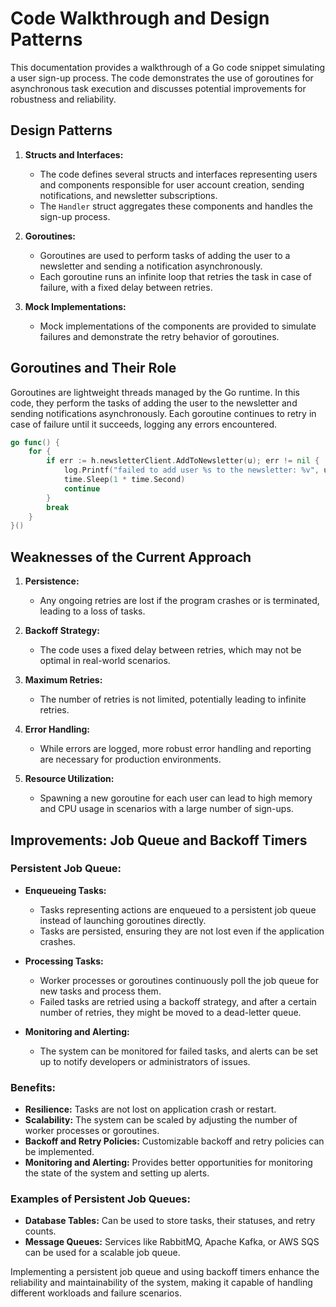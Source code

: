 # Code Walkthrough and Design Patterns

This documentation provides a walkthrough of a Go code snippet simulating a user sign-up process. The code demonstrates the use of goroutines for asynchronous task execution and discusses potential improvements for robustness and reliability.

## Design Patterns

1. **Structs and Interfaces:**
   - The code defines several structs and interfaces representing users and components responsible for user account creation, sending notifications, and newsletter subscriptions.
   - The `Handler` struct aggregates these components and handles the sign-up process.

2. **Goroutines:**
   - Goroutines are used to perform tasks of adding the user to a newsletter and sending a notification asynchronously.
   - Each goroutine runs an infinite loop that retries the task in case of failure, with a fixed delay between retries.

3. **Mock Implementations:**
   - Mock implementations of the components are provided to simulate failures and demonstrate the retry behavior of goroutines.

## Goroutines and Their Role

Goroutines are lightweight threads managed by the Go runtime. In this code, they perform the tasks of adding the user to the newsletter and sending notifications asynchronously. Each goroutine continues to retry in case of failure until it succeeds, logging any errors encountered.

```go
go func() {
    for {
        if err := h.newsletterClient.AddToNewsletter(u); err != nil {
            log.Printf("failed to add user %s to the newsletter: %v", u.Email, err)
            time.Sleep(1 * time.Second)
            continue
        }
        break
    }
}()
```

## Weaknesses of the Current Approach

1. **Persistence:**
   - Any ongoing retries are lost if the program crashes or is terminated, leading to a loss of tasks.

2. **Backoff Strategy:**
   - The code uses a fixed delay between retries, which may not be optimal in real-world scenarios.

3. **Maximum Retries:**
   - The number of retries is not limited, potentially leading to infinite retries.

4. **Error Handling:**
   - While errors are logged, more robust error handling and reporting are necessary for production environments.

5. **Resource Utilization:**
   - Spawning a new goroutine for each user can lead to high memory and CPU usage in scenarios with a large number of sign-ups.

## Improvements: Job Queue and Backoff Timers

### Persistent Job Queue:

- **Enqueueing Tasks:**
   - Tasks representing actions are enqueued to a persistent job queue instead of launching goroutines directly.
   - Tasks are persisted, ensuring they are not lost even if the application crashes.

- **Processing Tasks:**
   - Worker processes or goroutines continuously poll the job queue for new tasks and process them.
   - Failed tasks are retried using a backoff strategy, and after a certain number of retries, they might be moved to a dead-letter queue.

- **Monitoring and Alerting:**
   - The system can be monitored for failed tasks, and alerts can be set up to notify developers or administrators of issues.

### Benefits:

- **Resilience:** Tasks are not lost on application crash or restart.
- **Scalability:** The system can be scaled by adjusting the number of worker processes or goroutines.
- **Backoff and Retry Policies:** Customizable backoff and retry policies can be implemented.
- **Monitoring and Alerting:** Provides better opportunities for monitoring the state of the system and setting up alerts.

### Examples of Persistent Job Queues:

- **Database Tables:** Can be used to store tasks, their statuses, and retry counts.
- **Message Queues:** Services like RabbitMQ, Apache Kafka, or AWS SQS can be used for a scalable job queue.

Implementing a persistent job queue and using backoff timers enhance the reliability and maintainability of the system, making it capable of handling different workloads and failure scenarios.
